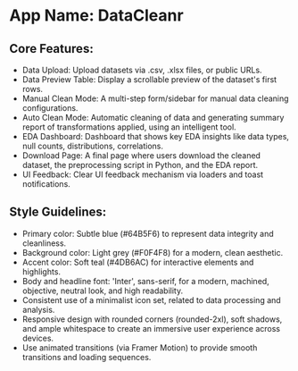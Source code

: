# **App Name**: DataCleanr

## Core Features:

- Data Upload: Upload datasets via .csv, .xlsx files, or public URLs.
- Data Preview Table: Display a scrollable preview of the dataset's first rows.
- Manual Clean Mode: A multi-step form/sidebar for manual data cleaning configurations.
- Auto Clean Mode: Automatic cleaning of data and generating summary report of transformations applied, using an intelligent tool.
- EDA Dashboard: Dashboard that shows key EDA insights like data types, null counts, distributions, correlations.
- Download Page: A final page where users download the cleaned dataset, the preprocessing script in Python, and the EDA report.
- UI Feedback: Clear UI feedback mechanism via loaders and toast notifications.

## Style Guidelines:

- Primary color: Subtle blue (#64B5F6) to represent data integrity and cleanliness.
- Background color: Light grey (#F0F4F8) for a modern, clean aesthetic.
- Accent color: Soft teal (#4DB6AC) for interactive elements and highlights.
- Body and headline font: 'Inter', sans-serif, for a modern, machined, objective, neutral look, and high readability.
- Consistent use of a minimalist icon set, related to data processing and analysis.
- Responsive design with rounded corners (rounded-2xl), soft shadows, and ample whitespace to create an immersive user experience across devices.
- Use animated transitions (via Framer Motion) to provide smooth transitions and loading sequences.